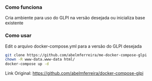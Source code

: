 ### Como funciona

Cria ambiente para uso do GLPI na versão desejada ou inicializa base existente

### Como usar

Edit o arquivo docker-compose.yml para a versão do GLPI desejada

```sh
git clone https://github.com/abelmferreira/me-docker-compose-glpi
chown -R www-data.www-data html/
docker-compose up -d
```

Link Original: https://github.com/abelmferreira/docker-compose-glpi
